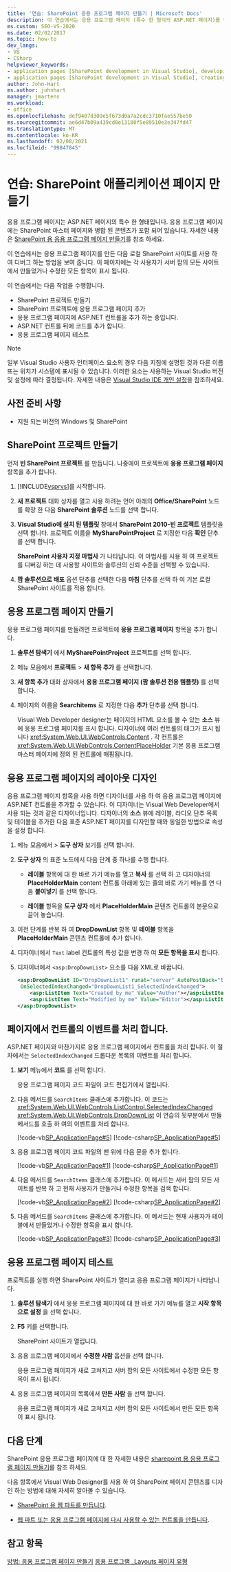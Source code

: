 ```yaml
---
title: '연습: SharePoint 응용 프로그램 페이지 만들기 | Microsoft Docs'
description: 이 연습에서는 응용 프로그램 페이지 (특수 한 형식의 ASP.NET 페이지)를 만든 다음 로컬 SharePoint 사이트를 사용 하 여 디버그 합니다.
ms.custom: SEO-VS-2020
ms.date: 02/02/2017
ms.topic: how-to
dev_langs:
- VB
- CSharp
helpviewer_keywords:
- application pages [SharePoint development in Visual Studio], developing
- application pages [SharePoint development in Visual Studio], creating
author: John-Hart
ms.author: johnhart
manager: jmartens
ms.workload:
- office
ms.openlocfilehash: def9407d309e5f673d0a7a2cdc3710fae557be50
ms.sourcegitcommit: ae6d47b09a439cd0e13180f5e89510e3e347fd47
ms.translationtype: MT
ms.contentlocale: ko-KR
ms.lasthandoff: 02/08/2021
ms.locfileid: "99847845"
---
```

# <a name="walkthrough-create-a-sharepoint-application-page"></a>연습: SharePoint 애플리케이션 페이지 만들기

응용 프로그램 페이지는 ASP.NET 페이지의 특수 한 형태입니다. 응용 프로그램 페이지에는 SharePoint 마스터 페이지와 병합 된 콘텐츠가 포함 되어 있습니다. 자세한 내용은 [SharePoint 용 응용 프로그램 페이지 만들기](../sharepoint/creating-application-pages-for-sharepoint.md)를 참조 하세요.

이 연습에서는 응용 프로그램 페이지를 만든 다음 로컬 SharePoint 사이트를 사용 하 여 디버그 하는 방법을 보여 줍니다. 이 페이지에는 각 사용자가 서버 팜의 모든 사이트에서 만들었거나 수정한 모든 항목이 표시 됩니다.

이 연습에서는 다음 작업을 수행합니다.

- SharePoint 프로젝트 만들기
- SharePoint 프로젝트에 응용 프로그램 페이지 추가
- 응용 프로그램 페이지에 ASP.NET 컨트롤을 추가 하는 중입니다.
- ASP.NET 컨트롤 뒤에 코드를 추가 합니다.
- 응용 프로그램 페이지 테스트

> [!NOTE]
> 일부 Visual Studio 사용자 인터페이스 요소의 경우 다음 지침에 설명된 것과 다른 이름 또는 위치가 시스템에 표시될 수 있습니다. 이러한 요소는 사용하는 Visual Studio 버전 및 설정에 따라 결정됩니다. 자세한 내용은 [Visual Studio IDE 개인 설정](../ide/personalizing-the-visual-studio-ide.md)을 참조하세요.

## <a name="prerequisites"></a>사전 준비 사항

- 지원 되는 버전의 Windows 및 SharePoint

## <a name="create-a-sharepoint-project"></a>SharePoint 프로젝트 만들기

먼저 **빈 SharePoint 프로젝트** 를 만듭니다. 나중에이 프로젝트에 **응용 프로그램 페이지** 항목을 추가 합니다.

1. [!INCLUDE[vsprvs](../sharepoint/includes/vsprvs-md.md)]를 시작합니다.

2. **새 프로젝트** 대화 상자를 열고 사용 하려는 언어 아래의 **Office/SharePoint** 노드를 확장 한 다음 **SharePoint 솔루션** 노드를 선택 합니다.

3. **Visual Studio에 설치 된 템플릿** 창에서 **SharePoint 2010-빈 프로젝트** 템플릿을 선택 합니다. 프로젝트 이름을 **MySharePointProject** 로 지정한 다음 **확인** 단추를 선택 합니다.

     **SharePoint 사용자 지정 마법사** 가 나타납니다. 이 마법사를 사용 하 여 프로젝트를 디버깅 하는 데 사용할 사이트와 솔루션의 신뢰 수준을 선택할 수 있습니다.

4. **팜 솔루션으로 배포** 옵션 단추를 선택한 다음 **마침** 단추를 선택 하 여 기본 로컬 SharePoint 사이트를 적용 합니다.

## <a name="create-an-application-page"></a>응용 프로그램 페이지 만들기

응용 프로그램 페이지를 만들려면 프로젝트에 **응용 프로그램 페이지** 항목을 추가 합니다.

1. **솔루션 탐색기** 에서 **MySharePointProject** 프로젝트를 선택 합니다.

2. 메뉴 모음에서 **프로젝트** > **새 항목 추가** 를 선택합니다.

3. **새 항목 추가** 대화 상자에서 **응용 프로그램 페이지 (팜 솔루션 전용 템플릿)** 를 선택 합니다.

4. 페이지의 이름을 **Searchitems** 로 지정한 다음 **추가** 단추를 선택 합니다.

     Visual Web Developer designer는 페이지의 HTML 요소를 볼 수 있는 **소스** 뷰에 응용 프로그램 페이지를 표시 합니다. 디자이너에 여러 컨트롤의 태그가 표시 됩니다 <xref:System.Web.UI.WebControls.Content> . 각 컨트롤은 <xref:System.Web.UI.WebControls.ContentPlaceHolder> 기본 응용 프로그램 마스터 페이지에 정의 된 컨트롤에 매핑됩니다.

## <a name="design-the-layout-of-the-application-page"></a>응용 프로그램 페이지의 레이아웃 디자인

응용 프로그램 페이지 항목을 사용 하면 디자이너를 사용 하 여 응용 프로그램 페이지에 ASP.NET 컨트롤을 추가할 수 있습니다. 이 디자이너는 Visual Web Developer에서 사용 되는 것과 같은 디자이너입니다. 디자이너의 **소스** 뷰에 레이블, 라디오 단추 목록 및 테이블을 추가한 다음 표준 ASP.NET 페이지를 디자인할 때와 동일한 방법으로 속성을 설정 합니다.

1. 메뉴 모음에서   >  **도구 상자** 보기를 선택 합니다.

2. **도구 상자** 의 표준 노드에서 다음 단계 중 하나를 수행 합니다.

    - **레이블** 항목에 대 한 바로 가기 메뉴를 열고 **복사** 를 선택 하 고 디자이너의 **PlaceHolderMain** content 컨트롤 아래에 있는 줄의 바로 가기 메뉴를 연 다음 **붙여넣기** 를 선택 합니다.

    - **레이블** 항목을 **도구 상자** 에서 **PlaceHolderMain** 콘텐츠 컨트롤의 본문으로 끌어 놓습니다.

3. 이전 단계를 반복 하 여 **DropDownList** 항목 및 **테이블** 항목을 **PlaceHolderMain** 콘텐츠 컨트롤에 추가 합니다.

4. 디자이너에서 `Text` label 컨트롤의 특성 값을 변경 하 여 **모든 항목을 표시** 합니다.

5. 디자이너에서 `<asp:DropDownList>` 요소를 다음 XML로 바꿉니다.

    ```xml
    <asp:DropDownList ID="DropDownList1" runat="server" AutoPostBack="true"
     OnSelectedIndexChanged="DropDownList1_SelectedIndexChanged">
        <asp:ListItem Text="Created by me" Value="Author"></asp:ListItem>
        <asp:ListItem Text="Modified by me" Value="Editor"></asp:ListItem>
    </asp:DropDownList>
    ```

## <a name="handle-the-events-of-controls-on-the-page"></a>페이지에서 컨트롤의 이벤트를 처리 합니다.

ASP.NET 페이지와 마찬가지로 응용 프로그램 페이지에서 컨트롤을 처리 합니다. 이 절차에서는 `SelectedIndexChanged` 드롭다운 목록의 이벤트를 처리 합니다.

1. **보기** 메뉴에서 **코드** 를 선택 합니다.

     응용 프로그램 페이지 코드 파일이 코드 편집기에서 열립니다.

2. 다음 메서드를 `SearchItems` 클래스에 추가합니다. 이 코드는 <xref:System.Web.UI.WebControls.ListControl.SelectedIndexChanged> <xref:System.Web.UI.WebControls.DropDownList> 이 연습의 뒷부분에서 만들 메서드를 호출 하 여의 이벤트를 처리 합니다.

     [!code-vb[SP_ApplicationPage#5](../sharepoint/codesnippet/VisualBasic/sp_applicationpage/layouts/sp_applicationpage/SearchItems.aspx.vb#5)]
     [!code-csharp[SP_ApplicationPage#5](../sharepoint/codesnippet/CSharp/sp_applicationpage/layouts/sp_applicationpage/SearchItems.aspx.cs#5)]

3. 응용 프로그램 페이지 코드 파일의 맨 위에 다음 문을 추가 합니다.

     [!code-vb[SP_ApplicationPage#1](../sharepoint/codesnippet/VisualBasic/sp_applicationpage/layouts/sp_applicationpage/SearchItems.aspx.vb#1)]
     [!code-csharp[SP_ApplicationPage#1](../sharepoint/codesnippet/CSharp/sp_applicationpage/layouts/sp_applicationpage/SearchItems.aspx.cs#1)]

4. 다음 메서드를 `SearchItems` 클래스에 추가합니다. 이 메서드는 서버 팜의 모든 사이트를 반복 하 고 현재 사용자가 만들거나 수정한 항목을 검색 합니다.

     [!code-vb[SP_ApplicationPage#2](../sharepoint/codesnippet/VisualBasic/sp_applicationpage/layouts/sp_applicationpage/SearchItems.aspx.vb#2)]
     [!code-csharp[SP_ApplicationPage#2](../sharepoint/codesnippet/CSharp/sp_applicationpage/layouts/sp_applicationpage/SearchItems.aspx.cs#2)]

5. 다음 메서드를 `SearchItems` 클래스에 추가합니다. 이 메서드는 현재 사용자가 테이블에서 만들었거나 수정한 항목을 표시 합니다.

     [!code-vb[SP_ApplicationPage#3](../sharepoint/codesnippet/VisualBasic/sp_applicationpage/layouts/sp_applicationpage/SearchItems.aspx.vb#3)]
     [!code-csharp[SP_ApplicationPage#3](../sharepoint/codesnippet/CSharp/sp_applicationpage/layouts/sp_applicationpage/SearchItems.aspx.cs#3)]

## <a name="test-the-application-page"></a>응용 프로그램 페이지 테스트

프로젝트를 실행 하면 SharePoint 사이트가 열리고 응용 프로그램 페이지가 나타납니다.

1. **솔루션 탐색기** 에서 응용 프로그램 페이지에 대 한 바로 가기 메뉴를 열고 **시작 항목으로 설정** 을 선택 합니다.

2. **F5** 키를 선택합니다.

     SharePoint 사이트가 열립니다.

3. 응용 프로그램 페이지에서 **수정한 사람** 옵션을 선택 합니다.

     응용 프로그램 페이지가 새로 고쳐지고 서버 팜의 모든 사이트에서 수정한 모든 항목이 표시 됩니다.

4. 응용 프로그램 페이지의 목록에서 **만든 사람** 을 선택 합니다.

     응용 프로그램 페이지가 새로 고쳐지고 서버 팜의 모든 사이트에서 만든 모든 항목이 표시 됩니다.

## <a name="next-steps"></a>다음 단계

SharePoint 응용 프로그램 페이지에 대 한 자세한 내용은 [sharepoint 용 응용 프로그램 페이지 만들기](../sharepoint/creating-application-pages-for-sharepoint.md)를 참조 하세요.

다음 항목에서 Visual Web Designer를 사용 하 여 SharePoint 페이지 콘텐츠를 디자인 하는 방법에 대해 자세히 알아볼 수 있습니다.

- [SharePoint 용 웹 파트를 만듭니다](../sharepoint/creating-web-parts-for-sharepoint.md).

- [웹 파트 또는 응용 프로그램 페이지에 다시 사용할 수 있는 컨트롤을 만듭니다](../sharepoint/creating-reusable-controls-for-web-parts-or-application-pages.md).

## <a name="see-also"></a>참고 항목

[방법: 응용 프로그램 페이지 만들기](../sharepoint/how-to-create-an-application-page.md) 
 [응용 프로그램 _Layouts 페이지 유형](/previous-versions/office/aa979604(v=office.14))

